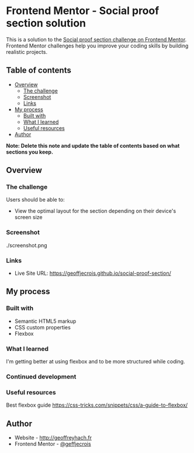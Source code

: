 # Frontend Mentor - Social proof section solution

This is a solution to the [Social proof section challenge on Frontend Mentor](https://www.frontendmentor.io/challenges/social-proof-section-6e0qTv_bA). Frontend Mentor challenges help you improve your coding skills by building realistic projects. 

## Table of contents

- [Overview](#overview)
  - [The challenge](#the-challenge)
  - [Screenshot](#screenshot)
  - [Links](#links)
- [My process](#my-process)
  - [Built with](#built-with)
  - [What I learned](#what-i-learned)
  - [Useful resources](#useful-resources)
- [Author](#author)


**Note: Delete this note and update the table of contents based on what sections you keep.**

## Overview

### The challenge

Users should be able to:

- View the optimal layout for the section depending on their device's screen size

### Screenshot

./screenshot.png


### Links


- Live Site URL: https://geoffjecrois.github.io/social-proof-section/

## My process

### Built with

- Semantic HTML5 markup
- CSS custom properties
- Flexbox



### What I learned

I'm getting better at using flexbox and to be more structured while coding.

### Continued development



### Useful resources
Best flexbox guide
https://css-tricks.com/snippets/css/a-guide-to-flexbox/


## Author

- Website - http://geoffreyhach.fr
- Frontend Mentor - [@geffjecrois](https://www.frontendmentor.io/profile/geoffjecrois)


